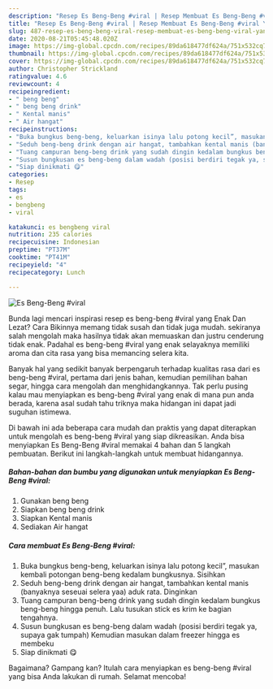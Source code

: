 ```yaml
---
description: "Resep Es Beng-Beng #viral | Resep Membuat Es Beng-Beng #viral Yang Mudah Dan Praktis"
title: "Resep Es Beng-Beng #viral | Resep Membuat Es Beng-Beng #viral Yang Mudah Dan Praktis"
slug: 487-resep-es-beng-beng-viral-resep-membuat-es-beng-beng-viral-yang-mudah-dan-praktis
date: 2020-08-21T05:45:48.020Z
image: https://img-global.cpcdn.com/recipes/89da618477df624a/751x532cq70/es-beng-beng-viral-foto-resep-utama.jpg
thumbnail: https://img-global.cpcdn.com/recipes/89da618477df624a/751x532cq70/es-beng-beng-viral-foto-resep-utama.jpg
cover: https://img-global.cpcdn.com/recipes/89da618477df624a/751x532cq70/es-beng-beng-viral-foto-resep-utama.jpg
author: Christopher Strickland
ratingvalue: 4.6
reviewcount: 4
recipeingredient:
- " beng beng"
- " beng beng drink"
- " Kental manis"
- " Air hangat"
recipeinstructions:
- "Buka bungkus beng-beng, keluarkan isinya lalu potong kecil”, masukan kembali potongan beng-beng kedalam bungkusnya. Sisihkan"
- "Seduh beng-beng drink dengan air hangat, tambahkan kental manis (banyaknya seseuai selera yaa) aduk rata. Dinginkan"
- "Tuang campuran beng-beng drink yang sudah dingin kedalam bungkus beng-beng hingga penuh. Lalu tusukan stick es krim ke bagian tengahnya."
- "Susun bungkusan es beng-beng dalam wadah (posisi berdiri tegak ya, supaya gak tumpah) Kemudian masukan dalam freezer hingga es membeku"
- "Siap dinikmati 😋"
categories:
- Resep
tags:
- es
- bengbeng
- viral

katakunci: es bengbeng viral 
nutrition: 235 calories
recipecuisine: Indonesian
preptime: "PT37M"
cooktime: "PT41M"
recipeyield: "4"
recipecategory: Lunch

---
```



![Es Beng-Beng #viral](https://img-global.cpcdn.com/recipes/89da618477df624a/751x532cq70/es-beng-beng-viral-foto-resep-utama.jpg)

Bunda lagi mencari inspirasi resep es beng-beng #viral yang Enak Dan Lezat? Cara Bikinnya memang tidak susah dan tidak juga mudah. sekiranya salah mengolah maka hasilnya tidak akan memuaskan dan justru cenderung tidak enak. Padahal es beng-beng #viral yang enak selayaknya memiliki aroma dan cita rasa yang bisa memancing selera kita.

Banyak hal yang sedikit banyak berpengaruh terhadap kualitas rasa dari es beng-beng #viral, pertama dari jenis bahan, kemudian pemilihan bahan segar, hingga cara mengolah dan menghidangkannya. Tak perlu pusing kalau mau menyiapkan es beng-beng #viral yang enak di mana pun anda berada, karena asal sudah tahu triknya maka hidangan ini dapat jadi suguhan istimewa.




Di bawah ini ada beberapa cara mudah dan praktis yang dapat diterapkan untuk mengolah es beng-beng #viral yang siap dikreasikan. Anda bisa menyiapkan Es Beng-Beng #viral memakai 4 bahan dan 5 langkah pembuatan. Berikut ini langkah-langkah untuk membuat hidangannya.

<!--inarticleads1-->

##### Bahan-bahan dan bumbu yang digunakan untuk menyiapkan Es Beng-Beng #viral:

1. Gunakan  beng beng
1. Siapkan  beng beng drink
1. Siapkan  Kental manis
1. Sediakan  Air hangat




<!--inarticleads2-->

##### Cara membuat Es Beng-Beng #viral:

1. Buka bungkus beng-beng, keluarkan isinya lalu potong kecil”, masukan kembali potongan beng-beng kedalam bungkusnya. Sisihkan
1. Seduh beng-beng drink dengan air hangat, tambahkan kental manis (banyaknya seseuai selera yaa) aduk rata. Dinginkan
1. Tuang campuran beng-beng drink yang sudah dingin kedalam bungkus beng-beng hingga penuh. Lalu tusukan stick es krim ke bagian tengahnya.
1. Susun bungkusan es beng-beng dalam wadah (posisi berdiri tegak ya, supaya gak tumpah) Kemudian masukan dalam freezer hingga es membeku
1. Siap dinikmati 😋




Bagaimana? Gampang kan? Itulah cara menyiapkan es beng-beng #viral yang bisa Anda lakukan di rumah. Selamat mencoba!

